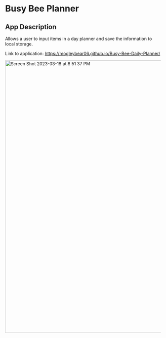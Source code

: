 # Busy Bee Planner 

## App Description
Allows a user to input items in a day planner and save the information to local storage.

Link to application: https://mogleybear06.github.io/Busy-Bee-Daily-Planner/

<img width="882" alt="Screen Shot 2023-03-18 at 8 51 37 PM" src="https://user-images.githubusercontent.com/44917761/226149359-b8c38395-6d1e-408d-9bc3-db57db22960a.png">
